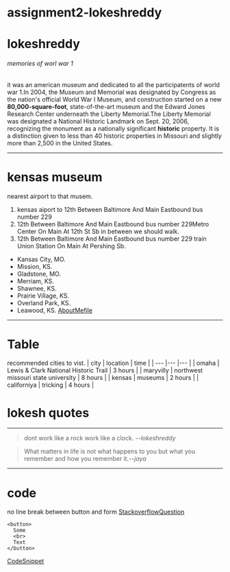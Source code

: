 # assignment2-lokeshreddy
# lokeshreddy 
###### memories of worl war 1
it was an american museum and dedicated to all the participatents of world war 1.In 2004, the Museum and Memorial was designated by Congress as the nation's official World War I Museum, and construction started on a new **80,000-square-foot**, state-of-the-art museum and the Edward Jones Research Center underneath the Liberty Memorial.The Liberty Memorial was designated a National Historic Landmark on Sept. 20, 2006, recognizing the monument as a nationally significant **historic** property. It is a distinction given to less than 40 historic properties in Missouri and slightly more than 2,500 in the United States.
_ _ _
# kensas museum
nearest airport to that musem.
1. kensas aiport to 12th Between Baltimore And Main Eastbound bus number 229
2. 12th Between Baltimore And Main Eastbound bus number 229Metro Center On Main At 12th St Sb in between we should walk.
3. 12th Between Baltimore And Main Eastbound bus number 229 train Union Station On Main At Pershing Sb.
- Kansas City, MO.
- Mission, KS.
- Gladstone, MO.
- Merriam, KS.
- Shawnee, KS.
- Prairie Village, KS.
- Overland Park, KS.
- Leawood, KS.
[AboutMefile](AboutMe.md)

_ _ _
# Table
recommended cities to vist.
| city | location | time |
| --- |--- |--- |
| omaha | Lewis & Clark National Historic Trail | 3 hours |
| maryvilly | northwest missouri state university | 8 hours |
| kensas | museums | 2 hours |
| californiya | tricking | 4 hours |
 # lokesh quotes
 ---
 >dont work like a rock work like a clock. *--lokeshreddy*

 >What matters in life is not what happens to you but what you remember and how you remember it.*--jaya*
 ---
 #  code
 no line break between button and form
 [StackoverflowQuestion](https://stackoverflow.com/questions/9117209/no-line-break-between-button-and-form)
```
<button>
  Some
  <br>
  Text
</button>
```

[CodeSnippet](https://css-tricks.com/snippets/html/button-with-line-breaks/)
 


